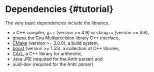 # Dependencies {#tutorial}

The very basic dependencies include the libraries.

- a C++ compiler, g++ (version >= 4.9) or clang++ (version >= 3.6),
- [gmpxx](https://gmplib.org/) the Gnu Multiprecision library C++ interface,
- [CMake](https://cmake.org/) (version >= 3.0.0), a build system,
- [boost](http://www.boost.org/) (version >= 1.55), a collection of C++ libaries,
- [CArL](https://github.com/smtrat/carl), a C++ library for arithmetic,
- Java JRE (required for the Antlr parser) and
- uuid-dev (required for the Antlr parser)
